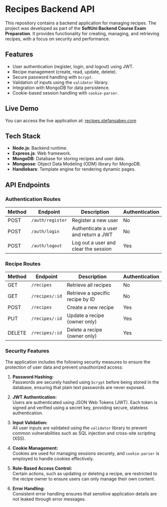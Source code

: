 # Recipes Backend API

This repository contains a backend application for managing recipes. The project was developed as part of the **SoftUni Backend Course Exam Preparation**. It provides functionality for creating, managing, and retrieving recipes, with a focus on security and performance.

## Features

- User authentication (register, login, and logout) using JWT.
- Recipe management (create, read, update, delete).
- Secure password handling with `bcrypt`.
- Validation of inputs using the `validator` library.
- Integration with MongoDB for data persistence.
- Cookie-based session handling with `cookie-parser`.

## Live Demo

You can access the live application at: [recipes.stefansabev.com](https://recipes.stefansabev.com)

## Tech Stack

- **Node.js**: Backend runtime.
- **Express.js**: Web framework.
- **MongoDB**: Database for storing recipes and user data.
- **Mongoose**: Object Data Modeling (ODM) library for MongoDB.
- **Handlebars**: Template engine for rendering dynamic pages.

## API Endpoints

### Authentication Routes

| Method | Endpoint         | Description                          | Authentication |
|--------|------------------|--------------------------------------|----------------|
| POST   | `/auth/register` | Register a new user                  | No             |
| POST   | `/auth/login`    | Authenticate a user and return a JWT | No             |
| POST   | `/auth/logout`   | Log out a user and clear the session | Yes            |

### Recipe Routes

| Method | Endpoint          | Description                               | Authentication |
|--------|-------------------|-------------------------------------------|----------------|
| GET    | `/recipes`        | Retrieve all recipes                     | No             |
| GET    | `/recipes/:id`    | Retrieve a specific recipe by ID         | No             |
| POST   | `/recipes`        | Create a new recipe                      | Yes            |
| PUT    | `/recipes/:id`    | Update a recipe (owner only)             | Yes            |
| DELETE | `/recipes/:id`    | Delete a recipe (owner only)             | Yes            |


### Security Features

The application includes the following security measures to ensure the protection of user data and prevent unauthorized access:

1. **Password Hashing:**  
   Passwords are securely hashed using `bcrypt` before being stored in the database, ensuring that plain text passwords are never exposed.

2. **JWT Authentication:**  
   Users are authenticated using JSON Web Tokens (JWT). Each token is signed and verified using a secret key, providing secure, stateless authentication.

3. **Input Validation:**  
   All user inputs are validated using the `validator` library to prevent common vulnerabilities such as SQL injection and cross-site scripting (XSS).

4. **Cookie Management:**  
   Cookies are used for managing sessions securely, and `cookie-parser` is employed to handle cookies effectively.

5. **Role-Based Access Control:**  
   Certain actions, such as updating or deleting a recipe, are restricted to the recipe owner to ensure users can only manage their own content.

6. **Error Handling:**  
   Consistent error handling ensures that sensitive application details are not leaked through error messages.




